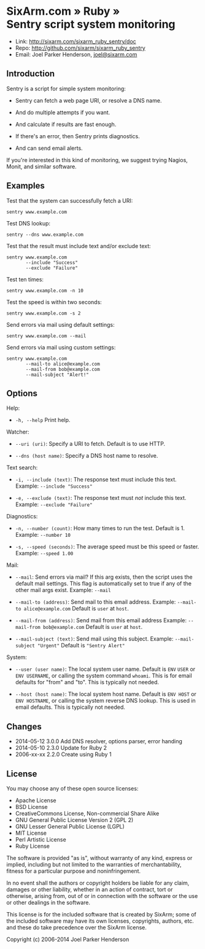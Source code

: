 # SixArm.com » Ruby » <br> Sentry script system monitoring

* Link: <http://sixarm.com/sixarm_ruby_sentry/doc>
* Repo: <http://github.com/sixarm/sixarm_ruby_sentry>
* Email: Joel Parker Henderson, <joel@sixarm.com>


## Introduction


Sentry is a script for simple system monitoring:

  * Sentry can fetch a web page URI, or resolve a DNS name.

  * And do multiple attempts if you want.

  * And calculate if results are fast enough.

  * If there's an error, then Sentry prints diagnostics.

  * And can send email alerts.

If you're interested in this kind of monitoring,
we suggest trying Nagios, Monit, and similar software.


## Examples


Test that the system can successfully fetch a URI:

    sentry www.example.com

Test DNS lookup:

    sentry --dns www.example.com

Test that the result must include text and/or exclude text:

    sentry www.example.com
           --include "Success"
           --exclude "Failure"

Test ten times:

    sentry www.example.com -n 10

Test the speed is within two seconds:

    sentry www.example.com -s 2

Send errors via mail using default settings:

    sentry www.example.com --mail

Send errors via mail using custom settings:

    sentry www.example.com
           --mail-to alice@example.com
           --mail-from bob@example.com
           --mail-subject "Alert!"


## Options


Help:

  * `-h, --help`              Print help.


Watcher:

  * `--uri (uri)`:            Specify a URI to fetch. Default is to use HTTP.

  * `--dns (host name)`:      Specify a DNS host name to resolve.


Text search:

  * `-i, --include (text)`:   The response text must include this text.
                              Example: `--include "Success"`

  * `-e, --exclude (text)`:   The response text must *not* include this text.
                              Example: `--exclude "Failure"`

Diagnostics:

  * `-n, --number (count)`:   How many times to run the test. Default is 1.
                              Example: `--number 10`

  * `-s, --speed (seconds)`:  The average speed must be this speed or faster.
                              Example: `--speed 1.00`


Mail:

  * `--mail`:                 Send errors via mail? If this arg exists,
                              then the script uses the default mail settings.
                              This flag is automatically set to true if any of
                              the other mail args exist.
                              Example: `--mail`

  * `--mail-to (address)`:    Send mail to this email address.
                              Example: `--mail-to alice@example.com`
                              Default is `user` at `host`.

  * `--mail-from (address)`:  Send mail from this email address
                              Example: `--mail-from bob@example.com`
                              Default is `user` at `host`.

  * `--mail-subject (text)`:  Send mail using this subject.
                              Example: `--mail-subject "Urgent"`
                              Default is `"Sentry Alert"`


System:

  * `--user (user name)`:     The local system user name.
                              Default is `ENV` `USER` or `ENV USERNAME`,
                              or calling the system command `whoami`.
                              This is for email defaults for "from" and "to".
                              This is typically not needed.

  * `--host (host name)`:     The local system host name.
                              Default is `ENV HOST` or `ENV HOSTNAME`,
                              or calling the system reverse DNS lookup.
                              This is used in email defaults.
                              This is typically not needed.


## Changes

* 2014-05-12 3.0.0 Add DNS resolver, options parser, error handing
* 2014-05-10 2.3.0 Update for Ruby 2
* 2006-xx-xx 2.2.0 Create using Ruby 1


## License

You may choose any of these open source licenses:

  * Apache License
  * BSD License
  * CreativeCommons License, Non-commercial Share Alike
  * GNU General Public License Version 2 (GPL 2)
  * GNU Lesser General Public License (LGPL)
  * MIT License
  * Perl Artistic License
  * Ruby License

The software is provided "as is", without warranty of any kind,
express or implied, including but not limited to the warranties of
merchantability, fitness for a particular purpose and noninfringement.

In no event shall the authors or copyright holders be liable for any
claim, damages or other liability, whether in an action of contract,
tort or otherwise, arising from, out of or in connection with the
software or the use or other dealings in the software.

This license is for the included software that is created by SixArm;
some of the included software may have its own licenses, copyrights,
authors, etc. and these do take precedence over the SixArm license.

Copyright (c) 2006-2014 Joel Parker Henderson
